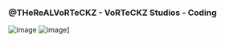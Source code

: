 ### @THeReALVoRTeCKZ - VoRTeCKZ Studios - Coding
![image](https://i.imgur.com/z7q1Stl.png)
![image](https://pouch.jumpshare.com/preview/nkHB8pzODc5pHMww3UivzjdXdfcw1Q3c1KKr4d7t2pqF3HjkVeprZhkegm-0C4oSLUsRVzFuZaTdM21FvinoTv8cvG82Jyhy_n6yqNW62SU)]
